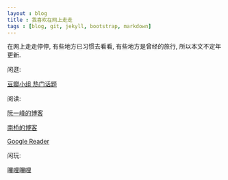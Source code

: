 ```yaml
---
layout : blog
title : 我喜欢在网上走走
tags : [blog, git, jekyll, bootstrap, markdown]
---
```

在网上走走停停, 有些地方已习惯去看看, 有些地方是曾经的旅行, 所以本文不定年更新.

闲逛:

[豆瓣小组 热门话题](http://m.douban.com/group/hot_topics/ "热门话题-豆瓣社区(手机版)")

阅读:

[阮一峰的博客](http://www.ruanyifeng.com/blog/ "阮一峰的网络日志")

[南桥的博客](http://berlinfang.blog.163.com/ "南桥的博客 - 南桥 - 网易博客")

[Google Reader](https://www.google.com/reader/view/ "Google Reader")

闲玩:

[嗶哩嗶哩](http://bilibili.tv "嗶哩嗶哩 - ( ゜- ゜)つロ  乾杯~  - bilibili.tv")